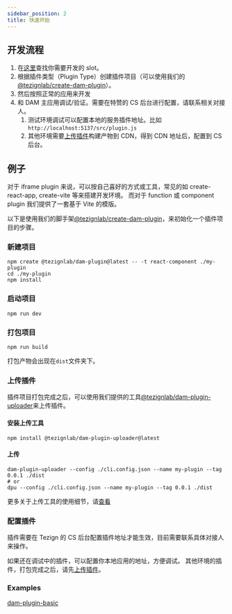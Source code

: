 ```yaml
---
sidebar_position: 2
title: 快速开始
---
```


## 开发流程

1. 在[这里](../slots)查找你需要开发的 slot。
2. 根据插件类型（Plugin Type）创建插件项目（可以使用我们的 [@tezignlab/create-dam-plugin](https://www.npmjs.com/package/@tezignlab/create-dam-plugin)）。
3. 然后按照正常的应用来开发
4. 和 DAM 主应用调试/验证。需要在特赞的 CS 后台进行配置，请联系相关对接人。
   1. 测试环境调试可以配置本地的服务插件地址。比如 `http://localhost:5137/src/plugin.js`
   2. 其他环境需要[上传插件](#上传插件)构建产物到 CDN，得到 CDN 地址后，配置到 CS 后台。

## 例子

对于 iframe plugin 来说，可以按自己喜好的方式或工具，常见的如 create-react-app, create-vite 等来搭建开发环境。
而对于 function 或 component plugin 我们提供了一套基于 Vite 的模版。

以下是使用我们的脚手架[@tezignlab/create-dam-plugin](https://www.npmjs.com/package/@tezignlab/create-dam-plugin)，来初始化一个插件项目的步骤。

### 新建项目

```shell
npm create @tezignlab/dam-plugin@latest -- -t react-component ./my-plugin
cd ./my-plugin
npm install
```

### 启动项目

```shell
npm run dev
```

### 打包项目

```shell
npm run build
```

打包产物会出现在`dist`文件夹下。

### 上传插件

插件项目打包完成之后，可以使用我们提供的工具[@tezignlab/dam-plugin-uploader](https://www.npmjs.com/package/@tezignlab/dam-plugin-uploader)来上传插件。

#### 安装上传工具

```shell
npm install @tezignlab/dam-plugin-uploader@latest
```

#### 上传

```shell
dam-plugin-uploader --config ./cli.config.json --name my-plugin --tag 0.0.1 ./dist
# or
dpu --config ./cli.config.json --name my-plugin --tag 0.0.1 ./dist
```

更多关于上传工具的使用细节，请[查看](https://www.npmjs.com/package/@tezignlab/dam-plugin-uploader)

### 配置插件

插件需要在 Tezign 的 CS 后台配置插件地址才能生效，目前需要联系具体对接人来操作。

如果还在调试中的插件，可以配置你本地应用的地址，方便调试。
其他环境的插件，打包完成之后，请先[上传插件](#上传插件)。

### Examples

[dam-plugin-basic](https://github.com/tezignlab/tree/main/examples/dam-plugin-basic)
